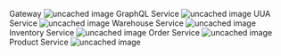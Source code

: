 Gateway
![uncached image](http://www.plantuml.com/plantuml/proxy?cache=no&src=https://raw.githubusercontent.com/faAnswer/EShop-Builder-SpringCloud-Microservice/master/gateway.puml)
GraphQL Service
![uncached image](http://www.plantuml.com/plantuml/proxy?cache=no&src=https://raw.githubusercontent.com/faAnswer/EShop-Builder-SpringCloud-Microservice/master/graphql-service.puml)
UUA Service
![uncached image](http://www.plantuml.com/plantuml/proxy?cache=no&src=https://raw.githubusercontent.com/faAnswer/EShop-Builder-SpringCloud-Microservice/master/uua-service.puml)
Warehouse Service
![uncached image](http://www.plantuml.com/plantuml/proxy?cache=no&src=https://raw.githubusercontent.com/faAnswer/EShop-Builder-SpringCloud-Microservice/master/warehouse-service.puml)
Inventory Service
![uncached image](http://www.plantuml.com/plantuml/proxy?cache=no&src=https://raw.githubusercontent.com/faAnswer/EShop-Builder-SpringCloud-Microservice/master/inventory-service.puml)
Order Service
![uncached image](http://www.plantuml.com/plantuml/proxy?cache=no&src=https://raw.githubusercontent.com/faAnswer/EShop-Builder-SpringCloud-Microservice/master/order-service.puml)
Product Service
![uncached image](http://www.plantuml.com/plantuml/proxy?cache=no&src=https://raw.githubusercontent.com/faAnswer/EShop-Builder-SpringCloud-Microservice/master/product-service.puml)


